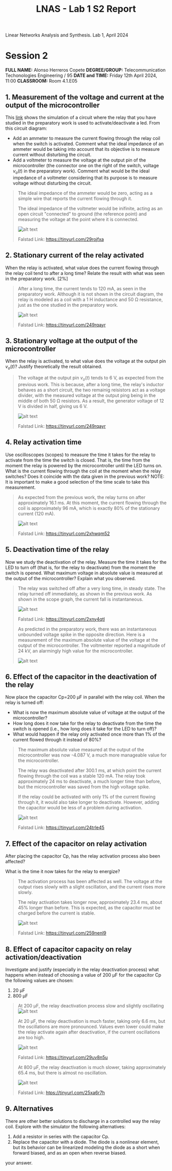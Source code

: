 ﻿---
title: LNAS - Lab 1 S2 Report
---

<style>
:root {
    --markdown-font-family: "Times New Roman", Times, serif;
    --markdown-font-size: 10.5pt;
    --vscode-textBlockQuote-border: #9599e1;
}
</style>

<p class="supt1 center">Linear Networks Analysis and Synthesis. Lab 1, April 2024</p>

# Session 2

**FULL NAME:** Alonso Herreros Copete
**DEGREE/GROUP:** Telecommunication Techonologies Engineering / 95
**DATE and TIME:** Friday 12th April 2024, 11:00
**CLASSROOM:** Room 4.1.E05

## 1. Measurement of the voltage and current at the output of the microcontroller

This [link](https://tinyurl.com/28rkgpau) shows the simulation of a circuit where the relay that you have
studied in the preparatory work is used to activate/deactivate a led. From this circuit diagram:

* Add an ammeter to measure the current flowing through the relay coil when the switch is activated. Comment
  what the ideal impedance of an ammeter would be taking into account that its objective is to measure current
  without disturbing the circuit.
* Add a voltmeter to measure the voltage at the output pin of the microcontroller (the connector one on the
  right of the switch, voltage $v_o(t)$ in the preparatory work). Comment what would be the ideal impedance of
  a voltmeter considering that its purpose is to measure voltage without disturbing the circuit.

> The ideal impedance of the ammeter would be zero, acting as a simple wire that reports the current flowing
> through it.
>
> The ideal impedance of the voltmeter would be inifinite, acting as an open circuit "connected" to ground
> (the reference point) and measuring the voltage at the point where it is connected.
>
> ![alt text](img/fig_2.2.1.1.png)
>
> <p class="caption center">
> Falstad Link: <a href="https://tinyurl.com/29rojfxa">https://tinyurl.com/29rojfxa</a>
> </p>

## 2. Stationary current of the relay activated
When the relay is activated, what value does the current flowing through the relay coil tend to after a long
time? Relate the result with what was seen in the preparatory work. [2%]

> After a long time, the current tends to 120 mA, as seen in the preparatory work. Although it is not shown in
> the circuit diagram, the relay is modeled as a coil with a 1 H inductance and 50 Ω resistance, just as the
> one studied in the preparatory work.
>
> ![alt text](img/fig_2.2.2.1.png)
>
> <p class="caption center">
> Falstad Link: <a href="https://tinyurl.com/249rqayr">https://tinyurl.com/249rqayr</a>
> </p>

## 3. Stationary voltage at the output of the microcontroller
When the relay is activated, to what value does the voltage at the output pin $v_o(t)$? Justify theoretically
the result obtained.

> The voltage at the output pin $v_o(t)$ tends to 6 V, as expected from the previous work. This is because,
> after a long time, the relay's inductor behaves as a short circuit, the two remainig reisistors act as a
> voltage divider, with the measured voltage at the output ping being in the middle of both 50 Ω resistors.
> As a result, the generator voltage of 12 V is divided in half, giving us 6 V.
>
> ![alt text](img/fig_2.2.2.1.png)
>
> <p class="caption center">
> Falstad Link: <a href="https://tinyurl.com/249rqayr">https://tinyurl.com/249rqayr</a>
> </p>

## 4. Relay activation time
Use oscilloscopes (scopes) to measure the time it takes for the relay to activate from the time the switch is
closed. That is, the time from the moment the relay is powered by the microcontroller until the LED turns on.
What is the current flowing through the coil at the moment when the relay switches? Does it coincide with the
data given in the previous work? NOTE: It is important to make a good selection of the time scale to take this
measurement.

> As expected from the previous work, the relay turns on after approximately 16.1 ms. At this moment, the
> current flowing through the coil is approximately 96 mA, which is exactly 80% of the stationary current
> (120 mA).
>
> ![alt text](img/fig_2.2.4.1.png)
>
> <p class="caption center">
> Falstad Link: <a href="https://tinyurl.com/2xhwqm52">https://tinyurl.com/2xhwqm52</a>
> </p>

## 5. Deactivation time of the relay
Now we study the deactivation of the relay. Measure the time it takes for the LED to turn off (that is, for
the relay to deactivate) from the moment the switch is opened. What maximum voltage in absolute value is
measured at the output of the microcontroller? Explain what you observed.

> The relay was switched off after a very long time, in steady state. The relay turned off immediately, as
> shown in the previous work. As shown in the scope graph, the current fall is instantaneous.
>
> ![alt text](img/fig_2.2.5.1.png)
> <p class="caption center">
>    Falstad Link: <a href="https://tinyurl.com/2xny4qtl">https://tinyurl.com/2xny4qtl</a>
> </p>
>
> As predicted in the preparatory work, there was an instantaneous unbounded voltage spike in the opposite
> direction. Here is a measurement of the maximum absolute value of the voltage at the output of the
> microcontroller. The voltmenter reported a magnitude of 24 kV, an alarmingly high value for the
> microcontroller.
>
> ![alt text](img/fig_2.2.5.2.png)

## 6. Effect of the capacitor in the deactivation of the relay
Now place the capacitor Cp=200 µF in parallel with the relay coil. When the relay is turned off:

* What is now the maximum absolute value of voltage at the output of the microcontroller?
* How long does it now take for the relay to deactivate from the time the switch is opened (i.e., how long
  does it take for the LED to turn off)?
* What would happen if the relay only activated once more than 1% of the current flowed through it instead of
  80%?

> The maximum absolute value measured at the output of the microcontroller was now -4.087 V, a much more
> manageable value for the microcontroller.
>
> The relay was deactivated after 300.1 ms, at which point the current flowing through the coil was a stable
> 120 mA. The relay took approximately 24 ms to deactivate, a much longer time than before, but the
> microcontroller was saved from the high voltage spike.
>
> If the relay could be activated with only 1% of the current flowing through it, it would also take longer to
> deactivate. However, adding the capacitor would be less of a problem during activation.
>
> ![alt text](img/fig_2.2.6.1.png)
> <p class="caption center">
>     Falstad Link: <a href="https://tinyurl.com/24trle45">https://tinyurl.com/24trle45</a>
> </p>

## 7. Effect of the capacitor on relay activation
After placing the capacitor Cp, has the relay activation process also been affected?

What is the time it now takes for the relay to energize?

> The activation process has been affected as well. The voltage at the output rises slowly with a slight
> oscillation, and the current rises more slowly.
>
> The relay activation takes longer now, approximately 23.4 ms, about 45% longer than before. This is
> expected, as the capacitor must be charged before the current is stable.
>
> ![alt text](img/fig_2.2.7.1.png)
> <p class="caption center">
>     Falstad Link: <a href="https://tinyurl.com/259nenl9">https://tinyurl.com/259nenl9</a>
> </p>

## 8. Effect of capacitor capacity on relay activation/deactivation
Investigate and justify (especially in the relay deactivation process) what happens when instead of choosing a
value of 200 µF for the capacitor Cp the following values ​​are chosen:

1. 20 µF
2. 800 µF

> At 200 µF, the relay deactivation process slow and slightly oscillating
> ![alt text](img/fig_2.2.8.1.png)
>
> At 20 µF, the relay deactivation is much faster, taking only 6.6 ms, but the oscillations are more
> pronounced. Values even lower could make the relay activate again after deactivation, if the current
> oscillations are too high.
>
> ![alt text](img/fig_2.2.8.2.png)
> <p class="caption center">
>     Falstad Link: <a href="https://tinyurl.com/29uv8n5u">https://tinyurl.com/29uv8n5u</a>
> </p>
>
> At 800 µF, the relay deactivation is much slower, taking approximately 65.4 ms, but there is almost no
> oscillation.
>
> ![alt text](img/fig_2.2.8.3.png)
> <p class="caption center">
>     Falstad Link: <a href="https://tinyurl.com/25xa6r7h">htps://tinyurl.com/25xa6r7h</a>
> </p>

## 9. Alternatives
There are other better solutions to discharge in a controlled way the relay coil.
Explore with the simulator the following alternatives:

1. Add a resistor in series with the capacitor Cp.
2. Replace the capacitor with a diode. The diode is a nonlinear element, but its behavior can be linearized
   modeling the diode as a short when forward biased, and as an open when reverse biased.

<!-- TODO: Insert the screenshot(s) here and, optionally, the link(s). -->

<!-- TODO: Insert here the explanation of what is observed in the screenshot and the reasoning of -->
your answer.
